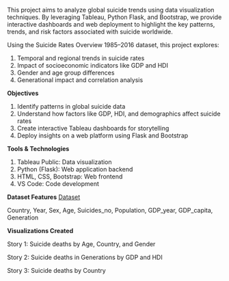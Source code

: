 This project aims to analyze global suicide trends using data visualization techniques. By leveraging Tableau, Python Flask, and Bootstrap, we provide interactive dashboards and web deployment to highlight the key patterns, trends, and risk factors associated with suicide worldwide.

Using the Suicide Rates Overview 1985–2016 dataset, this project explores:
1. Temporal and regional trends in suicide rates
2. Impact of socioeconomic indicators like GDP and HDI
3. Gender and age group differences
4. Generational impact and correlation analysis

**Objectives**
1. Identify patterns in global suicide data
2. Understand how factors like GDP, HDI, and demographics affect suicide rates
3. Create interactive Tableau dashboards for storytelling
4. Deploy insights on a web platform using Flask and Bootstrap

**Tools & Technologies**
1. Tableau Public: Data visualization
2. Python (Flask): Web application backend
3. HTML, CSS, Bootstrap: Web frontend
4. VS Code: Code development

**Dataset Features** [Dataset](https://www.kaggle.com/datasets/russellyates88/suicide-rates-overview-1985-to-2016)

Country, Year, Sex, Age, Suicides_no, Population, GDP_year, GDP_capita, Generation

**Visualizations Created**

Story 1: Suicide deaths by Age, Country, and Gender

Story 2: Suicide deaths in Generations by GDP and HDI

Story 3: Suicide deaths by Country
